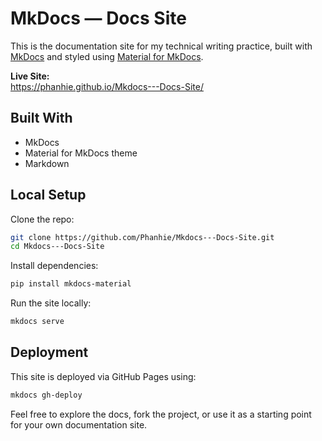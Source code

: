 # MkDocs — Docs Site
This is the documentation site for my technical writing practice, built with [MkDocs](https://www.mkdocs.org/) and styled using [Material for MkDocs](https://squidfunk.github.io/mkdocs-material/).

**Live Site:**  
https://phanhie.github.io/Mkdocs---Docs-Site/

## Built With
- MkDocs
- Material for MkDocs theme
- Markdown

## Local Setup
Clone the repo:

```bash
git clone https://github.com/Phanhie/Mkdocs---Docs-Site.git
cd Mkdocs---Docs-Site
````

Install dependencies:

```bash
pip install mkdocs-material
```

Run the site locally:

```bash
mkdocs serve
```

## Deployment

This site is deployed via GitHub Pages using:

```bash
mkdocs gh-deploy
```

Feel free to explore the docs, fork the project, or use it as a starting point for your own documentation site.


